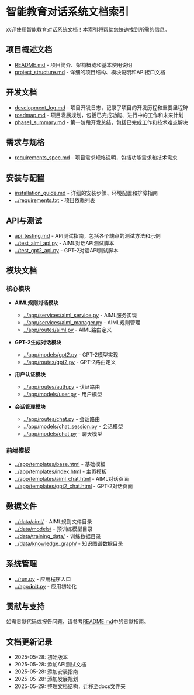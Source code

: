 # 智能教育对话系统文档索引

欢迎使用智能教育对话系统文档！本索引将帮助您快速找到所需的信息。

## 项目概述文档

- [README.md](../README.md) - 项目简介、架构概览和基本使用说明
- [project_structure.md](project_structure.md) - 详细的项目结构、模块说明和API接口文档

## 开发文档

- [development_log.md](development_log.md) - 项目开发日志，记录了项目的开发历程和重要里程碑
- [roadmap.md](roadmap.md) - 项目发展规划，包括已完成功能、进行中的工作和未来计划
- [phase1_summary.md](phase1_summary.md) - 第一阶段开发总结，包括已完成工作和技术难点解决

## 需求与规格

- [requirements_spec.md](requirements_spec.md) - 项目需求规格说明，包括功能需求和技术需求

## 安装与配置

- [installation_guide.md](installation_guide.md) - 详细的安装步骤、环境配置和排障指南
- [../requirements.txt](../requirements.txt) - 项目依赖列表

## API与测试

- [api_testing.md](api_testing.md) - API测试指南，包括各个端点的测试方法和示例
- [../test_aiml_api.py](../test_aiml_api.py) - AIML对话API测试脚本
- [../test_gpt2_api.py](../test_gpt2_api.py) - GPT-2对话API测试脚本

## 模块文档

### 核心模块

- **AIML规则对话模块**
  - [../app/services/aiml_service.py](../app/services/aiml_service.py) - AIML服务实现
  - [../app/services/aiml_manager.py](../app/services/aiml_manager.py) - AIML规则管理
  - [../app/routes/aiml.py](../app/routes/aiml.py) - AIML路由定义

- **GPT-2生成对话模块**
  - [../app/models/gpt2.py](../app/models/gpt2.py) - GPT-2模型实现
  - [../app/routes/gpt2.py](../app/routes/gpt2.py) - GPT-2路由定义

- **用户认证模块**
  - [../app/routes/auth.py](../app/routes/auth.py) - 认证路由
  - [../app/models/user.py](../app/models/user.py) - 用户模型

- **会话管理模块**
  - [../app/routes/chat.py](../app/routes/chat.py) - 会话路由
  - [../app/models/chat_session.py](../app/models/chat_session.py) - 会话模型
  - [../app/models/chat.py](../app/models/chat.py) - 聊天模型

### 前端模板

- [../app/templates/base.html](../app/templates/base.html) - 基础模板
- [../app/templates/index.html](../app/templates/index.html) - 主页模板
- [../app/templates/aiml_chat.html](../app/templates/aiml_chat.html) - AIML对话页面
- [../app/templates/gpt2_chat.html](../app/templates/gpt2_chat.html) - GPT-2对话页面

## 数据文件

- [../data/aiml/](../data/aiml/) - AIML规则文件目录
- [../data/models/](../data/models/) - 预训练模型目录
- [../data/training_data/](../data/training_data/) - 训练数据目录
- [../data/knowledge_graph/](../data/knowledge_graph/) - 知识图谱数据目录

## 系统管理

- [../run.py](../run.py) - 应用程序入口
- [../app/__init__.py](../app/__init__.py) - 应用初始化

## 贡献与支持

如需贡献代码或报告问题，请参考[README.md](../README.md)中的贡献指南。

## 文档更新记录

- 2025-05-28: 初始版本
- 2025-05-28: 添加API测试文档
- 2025-05-28: 添加安装指南
- 2025-05-28: 添加发展规划
- 2025-05-29: 整理文档结构，迁移至docs文件夹 